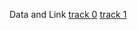 Data and Link
[track 0](https://learner.csie.ntu.edu.tw/judge/ml14fall/fpt0p0/)
[track 1](https://learner.csie.ntu.edu.tw/judge/ml14fall/fpt1p0/)
